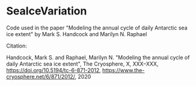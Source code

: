 # SeaIceVariation
Code used in the paper "Modeling the annual cycle of daily Antarctic sea ice extent" by Mark S. Handcock and Marilyn N. Raphael

Citation:

Handcock, Mark S. and Raphael, Marilyn N. "Modeling the annual cycle of daily Antarctic sea ice extent", The   Cryosphere,   X,   XXX–XXX, https://doi.org/10.5194/tc-6-871-2012, https://www.the-cryosphere.net/6/871/2012/, 2020
